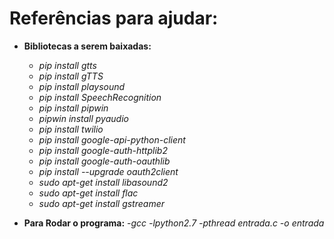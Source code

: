 # Referências para ajudar:

* **Bibliotecas a serem baixadas:**
    - *pip install gtts*
    - *pip install gTTS*
    - *pip install playsound*
    - *pip install SpeechRecognition*
    - *pip install pipwin*
    - *pipwin install pyaudio*
    - *pip install twilio*
    - *pip install google-api-python-client*
    - *pip install google-auth-httplib2*
    - *pip install google-auth-oauthlib*
    - *pip install --upgrade oauth2client*
    - *sudo apt-get install libasound2*
    - *sudo apt-get install flac*
    - *sudo apt-get install gstreamer*

* **Para Rodar o programa:**
    -*gcc -lpython2.7 -pthread entrada.c -o entrada*